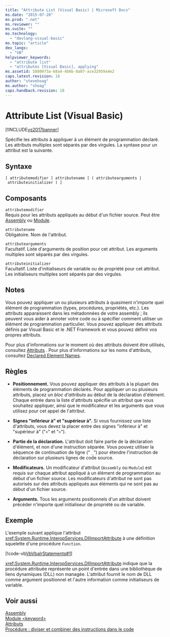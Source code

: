 ```yaml
---
title: "Attribute List (Visual Basic) | Microsoft Docs"
ms.date: "2015-07-20"
ms.prod: ".net"
ms.reviewer: ""
ms.suite: ""
ms.technology: 
  - "devlang-visual-basic"
ms.topic: "article"
dev_langs: 
  - "VB"
helpviewer_keywords: 
  - "attribute list"
  - "attributes [Visual Basic], applying"
ms.assetid: 5880073a-68a4-4b6b-8a07-ace32959a4e2
caps.latest.revision: 18
author: "stevehoag"
ms.author: "shoag"
caps.handback.revision: 18
---
```

# Attribute List (Visual Basic)
[!INCLUDE[vs2017banner](../../../visual-basic/includes/vs2017banner.md)]

Spécifie les attributs à appliquer à un élément de programmation déclaré.  Les attributs multiples sont séparés par des virgules.  La syntaxe pour un attribut est la suivante.  
  
## Syntaxe  
  
```  
[ attributemodifier ] attributename [ ( attributearguments | attributeinitializer ) ]  
```  
  
## Composants  
 `attributemodifier`  
 Requis pour les attributs appliqués au début d'un fichier source.  Peut être [Assembly](../../../visual-basic/language-reference/modifiers/assembly.md) ou [Module](../../../visual-basic/language-reference/modifiers/module-keyword.md).  
  
 `attributename`  
 Obligatoire.  Nom de l'attribut.  
  
 `attributearguments`  
 Facultatif.  Liste d'arguments de position pour cet attribut.  Les arguments multiples sont séparés par des virgules.  
  
 `attributeinitializer`  
 Facultatif.  Liste d'initialiseurs de variable ou de propriété pour cet attribut.  Les initialiseurs multiples sont séparés par des virgules.  
  
## Notes  
 Vous pouvez appliquer un ou plusieurs attributs à quasiment n'importe quel élément de programmation \(types, procédures, propriétés, etc.\).  Les attributs apparaissent dans les métadonnées de votre assembly ; ils peuvent vous aider à annoter votre code ou à spécifier comment utiliser un élément de programmation particulier.  Vous pouvez appliquer des attributs définis par Visual Basic et le .NET Framework et vous pouvez définir vos propres attributs.  
  
 Pour plus d'informations sur le moment où des attributs doivent être utilisés, consultez [Attributs](../Topic/Attributes%20\(C%23%20and%20Visual%20Basic\).md) .  Pour plus d'informations sur les noms d'attributs, consultez [Declared Element Names](../../../visual-basic/programming-guide/language-features/declared-elements/declared-element-names.md).  
  
## Règles  
  
-   **Positionnement.** Vous pouvez appliquer des attributs à la plupart des éléments de programmation déclarés.  Pour appliquer un ou plusieurs attributs, placez un *bloc d'attributs* au début de la déclaration d'élément.  Chaque entrée dans la liste d'attributs spécifie un attribut que vous souhaitez appliquer, ainsi que le modificateur et les arguments que vous utilisez pour cet appel de l'attribut.  
  
-   **Signes "inférieur à" et "supérieur à".** Si vous fournissez une liste d'attributs, vous devez la placer entre des signes "inférieur à" et "supérieur à" \("`<`" et "`>`"\).  
  
-   **Partie de la déclaration.** L'attribut doit faire partie de la déclaration d'élément, et non d'une instruction séparée.  Vous pouvez utiliser la séquence de continuation de ligne \(" `_`"\) pour étendre l'instruction de déclaration sur plusieurs lignes de code source.  
  
-   **Modificateurs.** Un modificateur d'attribut \(`Assembly` ou `Module`\) est requis sur chaque attribut appliqué à un élément de programmation au début d'un fichier source.  Les modificateurs d'attribut ne sont pas autorisés sur des attributs appliqués aux éléments qui ne sont pas au début d'un fichier source.  
  
-   **Arguments.** Tous les arguments positionnels d'un attribut doivent précéder n'importe quel initialiseur de propriété ou de variable.  
  
## Exemple  
 L'exemple suivant applique l'attribut <xref:System.Runtime.InteropServices.DllImportAttribute> à une définition squelette d'une procédure `Function`.  
  
 [!code-vb[VbVbalrStatements#1](../../../visual-basic/language-reference/error-messages/codesnippet/visualbasic/attribute-list_1.vb)]  
  
 <xref:System.Runtime.InteropServices.DllImportAttribute> indique que la procédure attribuée représente un point d'entrée dans une bibliothèque de liens dynamiques \(DLL\) non managée.  L'attribut fournit le nom de DLL comme argument positionnel et l'autre information comme initialiseurs de variable.  
  
## Voir aussi  
 [Assembly](../../../visual-basic/language-reference/modifiers/assembly.md)   
 [Module \<keyword\>](../../../visual-basic/language-reference/modifiers/module-keyword.md)   
 [Attributs](../Topic/Attributes%20\(C%23%20and%20Visual%20Basic\).md)   
 [Procédure : diviser et combiner des instructions dans le code](../../../visual-basic/programming-guide/program-structure/how-to-break-and-combine-statements-in-code.md)